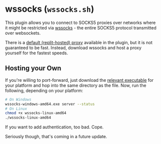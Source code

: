 # wssocks (`wssocks.sh`)

This plugin allows you to connect to SOCKS5 proxies over networks where it might be restricted via [wssocks](https://github.com/genshen/wssocks) - the entire SOCKS5 protocol transmitted over websockets.

There is a [default (replit-hosted) proxy](https://10cf60a3-1599-4cc6-a7b5-db06769a323e.id.repl.co/status/) available in the plugin, but it is not guaranteed to be fast. Instead, download wssocks and host a proxy yourself for the fastest speeds.

## Hosting your Own

If you're willing to port-forward, just download the [relevant executable](https://github.com/genshen/wssocks/releases/tag/v0.5.0) for your platform and hop into the same directory as the file. Now, run the following, depending on your platform:

```sh
# On Windows
wssocks-windows-amd64.exe server --status
# On Linux
chmod +x wssocks-linux-amd64
./wssocks-linux-amd64
```

If you want to add authentication, too bad. Cope.

Seriously though, that's coming in a future update.
